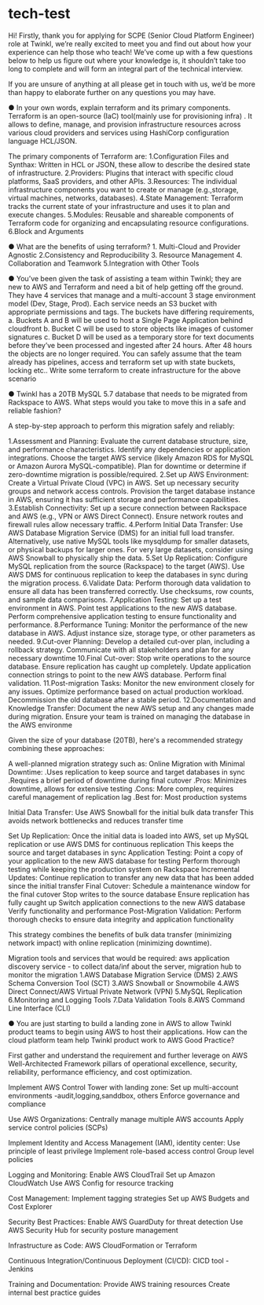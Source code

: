 # tech-test
Hi! Firstly, thank you for applying for SCPE (Senior Cloud Platform Engineer) role at Twinkl, we’re really excited to meet you and find out about how your experience can help those who teach!
We’ve come up with a few questions below to help us figure out where your knowledge is, it shouldn’t take too long to complete and will form an integral part of the technical interview.

If you are unsure of anything at all please get in touch with us, we’d be more than happy to elaborate further on any questions you may have.

● In your own words, explain terraform and its primary components.
Terraform is an open-source  (IaC) tool(mainly use for provisioning infra) . It allows  to define, manage, and provision infrastructure resources across various cloud providers and services using HashiCorp configuration language HCL/JSON.

The primary components of Terraform are:
    1.Configuration Files and Synthax: Written in HCL or JSON, these allow to describe the desired state of infrastructure.
    2.Providers: Plugins that interact with specific cloud platforms, SaaS providers, and other APIs. 
    3.Resources: The individual infrastructure components you want to create or manage (e.g.,storage, virtual machines, networks, databases).
    4.State Management: Terraform tracks the current state of your infrastructure and uses it to plan and execute changes.
    5.Modules: Reusable and shareable components of Terraform code for organizing and encapsulating resource configurations.
    6.Block and Arguments

● What are the benefits of using terraform?
    1. Multi-Cloud and Provider Agnostic
    2.Consistency and Reproducibility
    3. Resource Management
    4. Collaboration and Teamwork
    5.Integration with Other Tools


● You’ve been given the task of assisting a team within Twinkl; they are new to AWS and Terraform and need a bit of help getting off the ground. They have 4 services that manage and a multi-account 3 stage environment model (Dev, Stage, Prod). Each service needs an S3 bucket with appropriate permissions and tags. The buckets have differing requirements,
a. Buckets A and B will be used to host a Single Page Application behind cloudfront
b. Bucket C will be used to store objects like images of customer signatures
c. Bucket D will be used as a temporary store for text documents before they’ve
been processed and ingested after 24 hours. After 48 hours the objects are
no longer required.
You can safely assume that the team already has pipelines, access and terraform set up with state buckets, locking etc..
Write some terraform to create infrastructure for the above scenario

● Twinkl has a 20TB MySQL 5.7 database that needs to be migrated from Rackspace to AWS. What steps would you take to move this in a safe and reliable fashion?

A step-by-step approach to perform this migration safely and reliably:

1.Assessment and Planning:
    Evaluate the current database structure, size, and performance characteristics.
    Identify any dependencies or application integrations.
    Choose the target AWS service (likely Amazon RDS for MySQL or Amazon Aurora MySQL-compatible).
    Plan for downtime or determine if zero-downtime migration is possible/required.
2.Set up AWS Environment:
    Create a Virtual Private Cloud (VPC) in AWS.
    Set up necessary security groups and network access controls.
    Provision the target database instance in AWS, ensuring it has sufficient storage and performance capabilities.
3.Establish Connectivity:
    Set up a secure connection between Rackspace and AWS (e.g., VPN or AWS Direct Connect).
    Ensure network routes and firewall rules allow necessary traffic.
4.Perform Initial Data Transfer:
    Use AWS Database Migration Service (DMS) for an initial full load transfer.
    Alternatively, use native MySQL tools like mysqldump for smaller datasets, or physical backups for larger ones.
    For very large datasets, consider using AWS Snowball to physically ship the data.
5.Set Up Replication:
    Configure MySQL replication from the source (Rackspace) to the target (AWS).
    Use AWS DMS for continuous replication to keep the databases in sync during the migration process.
6.Validate Data:
    Perform thorough data validation to ensure all data has been transferred correctly.
    Use checksums, row counts, and sample data comparisons.
7.Application Testing:
    Set up a test environment in AWS.
    Point test applications to the new AWS database.
    Perform comprehensive application testing to ensure functionality and performance.
8.Performance Tuning:
    Monitor the performance of the new database in AWS.
    Adjust instance size, storage type, or other parameters as needed.
9.Cut-over Planning:
    Develop a detailed cut-over plan, including a rollback strategy.
    Communicate with all stakeholders and plan for any necessary downtime
10.Final Cut-over:
    Stop write operations to the source database.
    Ensure replication has caught up completely.
    Update application connection strings to point to the new AWS database.
    Perform final validation.
11.Post-migration Tasks:
    Monitor the new environment closely for any issues.
    Optimize performance based on actual production workload.
    Decommission the old database after a stable period.
12.Documentation and Knowledge Transfer:
    Document the new AWS setup and any changes made during migration.
    Ensure your team is trained on managing the database in the AWS environme


Given the size of your database (20TB), here's a recommended strategy combining these approaches:

A well-planned migration strategy such as:
  Online Migration with Minimal Downtime:
    .Uses replication to keep source and target databases in sync
    .Requires a brief period of downtime during final cutover
    .Pros: Minimizes downtime, allows for extensive testing
    .Cons: More complex, requires careful management of replication lag
    .Best for: Most production systems

Initial Data Transfer:
    Use AWS Snowball for the initial bulk data transfer
    This avoids network bottlenecks and reduces transfer time

Set Up Replication:
    Once the initial data is loaded into AWS, set up MySQL replication or use AWS DMS for continuous replication
    This keeps the source and target databases in sync
Application Testing:
    Point a copy of your application to the new AWS database for testing
    Perform thorough testing while keeping the production system on Rackspace
Incremental Updates:
    Continue replication to transfer any new data that has been added since the initial transfer
Final Cutover:
    Schedule a maintenance window for the final cutover
    Stop writes to the source database
    Ensure replication has fully caught up
    Switch application connections to the new AWS database
    Verify functionality and performance
Post-Migration Validation:
    Perform thorough checks to ensure data integrity and application functionality

This strategy combines the benefits of bulk data transfer (minimizing network impact) with online replication (minimizing downtime). 

Migration tools and services that would be required:
  aws application discovery service - to collect data/inf about the server, migration hub to monitor the migration
  1.AWS Database Migration Service (DMS)
  2.AWS Schema Conversion Tool (SCT)
  3.AWS Snowball or Snowmobile
  4.AWS Direct Connect/AWS Virtual Private Network (VPN)
  5.MySQL Replication
  6.Monitoring and Logging Tools
  7.Data Validation Tools
  8.AWS Command Line Interface (CLI)

● You are just starting to build a landing zone in AWS to allow Twinkl product teams to begin using AWS to host their applications. How can the cloud platform team help Twinkl product work to AWS Good Practice?


First gather and understand the requirement and further leverage on AWS Well-Architected Framework pillars of operational excellence, security, reliability, performance efficiency, and cost optimization.

Implement AWS Control Tower with landing zone:
    Set up multi-account environments -audit,logging,sanddbox, others
    Enforce governance and compliance

Use AWS Organizations:
    Centrally manage multiple AWS accounts
    Apply service control policies (SCPs)

Implement Identity and Access Management (IAM), identity center:
    Use principle of least privilege
    Implement role-based access control
    Group level policies

Logging and Monitoring:
    Enable AWS CloudTrail
    Set up Amazon CloudWatch
    Use AWS Config for resource tracking

Cost Management:
    Implement tagging strategies
    Set up AWS Budgets and Cost Explorer

Security Best Practices:
    Enable AWS GuardDuty for threat detection
    Use AWS Security Hub for security posture management

Infrastructure as Code:
    AWS CloudFormation or Terraform


Continuous Integration/Continuous Deployment (CI/CD):
    CICD tool - Jenkins

Training and Documentation:
    Provide AWS training resources
    Create internal best practice guides